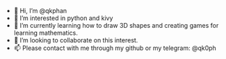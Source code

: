 - 👋 Hi, I’m @qkphan
- 👀 I’m interested in python and kivy
- 🌱 I’m currently learning how to draw 3D shapes and creating games for learning mathematics.
- 💞️ I’m looking to collaborate on this interest.
- 📫 Please contact with me through my github or my telegram: @qk0ph
